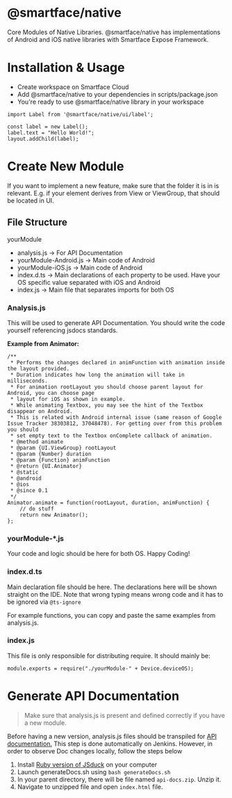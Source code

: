 @smartface/native
===================

Core Modules of Native Libraries. @smartface/native has implementations of Android and iOS native libraries with Smartface Expose Framework.

# Installation & Usage

* Create workspace on Smartface Cloud
* Add @smartface/native to your dependencies in scripts/package.json
* You're ready to use @smartface/native library in your workspace
```
import Label from '@smartface/native/ui/label';

const label = new Label();
label.text = "Hello World!";
layout.addChild(label);
```

# Create New Module

If you want to implement a new feature, make sure that the folder it is in is relevant. 
E.g. if your element derives from View or ViewGroup, that should be located in UI.

## File Structure
yourModule
- analysis.js -> For API Documentation
- yourModule-Android.js -> Main code of Android
- yourModule-iOS.js -> Main code of Android
- index.d.ts -> Main declarations of each property to be used. Have your OS specific value separated with iOS and Android
- index.js -> Main file that separates imports for both OS

### Analysis.js
This will be used to generate API Documentation. You should write the code yourself referencing jsdocs standards.

**Example from Animator:**

```
/** 
 * Performs the changes declared in animFunction with animation inside the layout provided.
 * Duration indicates how long the animation will take in milliseconds. 
 * For animation rootLayout you should choose parent layout for Android, you can choose page 
 * layout for iOS as shown in example.
 * While animating Textbox, you may see the hint of the Textbox disappear on Android. 
 * This is related with Android internal issue (same reason of Google Issue Tracker 38303812, 37048478). For getting over from this problem you should 
 * set empty text to the Textbox onComplete callback of animation.
 * @method animate
 * @param {UI.ViewGroup} rootLayout
 * @param {Number} duration
 * @param {Function} animFunction
 * @return {UI.Animator}
 * @static
 * @android
 * @ios
 * @since 0.1
 */
Animator.animate = function(rootLayout, duration, animFunction) {
    // do stuff
    return new Animator();
};
```

### yourModule-*.js

Your code and logic should be here for both OS. Happy Coding!

### index.d.ts

Main declaration file should be here. The declarations here will be shown straight on the IDE. Note that wrong typing means wrong code and it has to be ignored via `@ts-ignore`

For example functions, you can copy and paste the same examples from analysis.js.

### index.js

This file is only responsible for distributing require. It should mainly be:
```
module.exports = require("./yourModule-" + Device.deviceOS);
```
# Generate API Documentation
> Make sure that analysis.js is present and defined correctly if you have a new module.

Before having a new version, analysis.js files should be transpiled for [API documentation.](ref.smartface.io)
This step is done automatically on Jenkins. However, in order to observe Doc changes locally, follow the steps below

1. Install [Ruby version of JSduck](https://github.com/senchalabs/jsduck) on your computer
2. Launch generateDocs.sh using `bash generateDocs.sh` 
3. In your parent directory, there will be file named `api-docs.zip`. Unzip it.
4. Navigate to unzipped file and open `index.html` file.